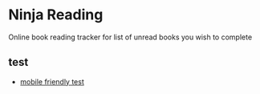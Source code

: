 # Ninja Reading

Online book reading tracker for list of unread books you wish to complete



## test

+ [mobile friendly test](https://search.google.com/test/mobile-friendly?id=SBoL0FuP4oxmw-ZJ-KYCvA)